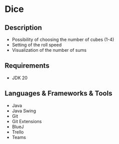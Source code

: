 <h1>Dice</h1>
<h2>Description</h2>
<ul>
  <li>Possibility of choosing the number of cubes (1-4)</li>
  <li>Setting of the roll speed</li>
  <li>Visualization of the number of sums</li>
</ul>
<h2>Requirements</h2>
<ul>
  <li>JDK 20</li>
</ul>

<h2>Languages & Frameworks & Tools</h2>
<ul>
  <li>Java</li>
  <li>Java Swing</li>
  <li>Git</li>
  <li>Git Extensions</li>
  <li>BlueJ</li>
  <li>Trello</li>
  <li>Teams</li>
</ul>
